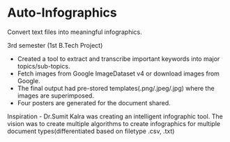 # Auto-Infographics
Convert text files into meaningful infographics.

3rd semester (1st B.Tech Project)
- Created a tool to extract and transcribe important keywords into major topics/sub-topics.
- Fetch images from Google ImageDataset v4 or download images from Google.
- The final output had pre-stored templates(.png/.jpeg/.jpg) where the images are superimposed.
- Four posters are generated for the document shared.

Inspiration - Dr.Sumit Kalra was creating an intelligent infographic tool. 
The vision was to create multiple algorithms to create infographics for multiple document types(differentiated based on filetype .csv, .txt)

  
